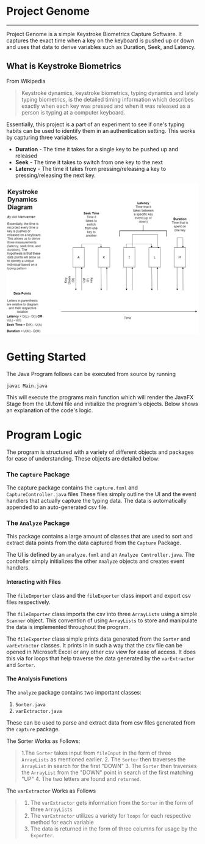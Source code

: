 # Project Genome

----------


Project Genome is a simple Keystroke Biometrics Capture Software. It captures the exact time when a key on the keyboard is pushed up or down and uses that data to derive variables such as Duration, Seek, and Latency.

## What is Keystroke Biometrics






From Wikipedia 
	

> Keystroke dynamics, keystroke biometrics, typing dynamics and lately typing biometrics, is the detailed timing information which describes
> exactly when each key was pressed and when it was released as a person
> is typing at a computer keyboard.

Essentially, this project is a part of an experiment to see if one's typing habits can be used to identify them in an authentication setting. This works by capturing three variables.

 - **Duration** - The time it takes for a single key to be pushed up and released
 - **Seek** - The time it takes to switch from one key to the next
 - **Latency** - The time it takes from pressing/releasing a key to pressing/releasing the next key.

![A description of variables that are captured in keystroke biometrics.](https://raw.githubusercontent.com/AKil47/Genome/master/Variables.png)

# Getting Started



The Java Program follows can be executed from source by running

    javac Main.java

This will execute the programs main function which will render the JavaFX Stage from the UI.fxml file and initialize the program's objects. Below shows an explanation of the code's logic.

# Program Logic

The program is structured with a variety of different objects and packages for ease of understanding. These objects are detailed below:

### The `Capture` Package
The capture package contains the `capture.fxml` and `CaptureController.java` files
These files simply outline the UI and the event handlers that actually capture the typing data. The data is automatically appended to an auto-generated csv file.

### The `Analyze` Package
This package contains a large amount of classes that are used to sort and extract data points from the data captured from the `Capture` Package. 

The UI is defined by an `analyze.fxml` and an `Analyze Controller.java`. The controller simply initializes the other `Analyze` objects and creates event handlers.

#### Interacting with Files
The `fileImporter` class and the `fileExporter` class import and export csv files respectively. 

The `fileImporter` class imports the csv into three `ArrayLists` using a simple `Scanner` object. This convention of using `ArrayLists` to store and manipulate the data is implemented throughout the program.

The `fileExporter` class simple prints data generated from the `Sorter` and `varExtractor` classes. It prints in in such a way that the csv file can be opened in Microsoft Excel or any other csv view for ease of access. It does this via for loops that help traverse the data generated by the `varExtractor` and `Sorter`.

#### The Analysis Functions
The `analyze` package contains two important classes:

 1. `Sorter.java`
 2. `varExtractor.java`

These can be used to parse and extract data from csv files generated from the `capture` package.

The Sorter Works as Follows:

> 1.The `Sorter` takes input from `fileInput` in the form of three `ArrayLists`
> as mentioned earlier.
>  2. The `Sorter` then traverses the `ArrayList` in search for the first "DOWN"
>  3. The `Sorter` then traverses the `ArrayList` from the "DOWN" point in search of the first matching "UP"
>  4. The two letters are found and `returned`.

The `varExtractor` Works as Follows

> 1. The `varExtractor` gets information from the `Sorter` in the form of three `ArrayLists`
> 2. The `varExtractor` utilizes a variety for `loops` for each respective method for each variable
> 3. The data is returned in the form of three columns for usage by the `Exporter`.



